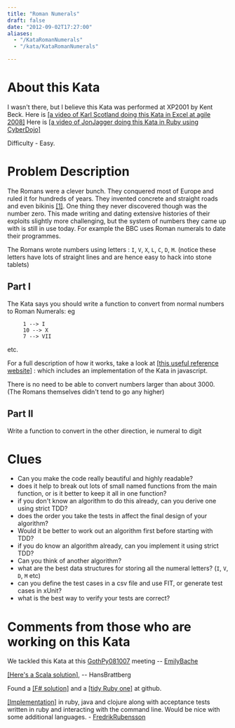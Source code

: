 ```yaml
---
title: "Roman Numerals"
draft: false
date: "2012-09-02T17:27:00"
aliases:
  - "/KataRomanNumerals"
  - "/kata/KataRomanNumerals"

---
```

# About this Kata

I wasn't there, but I believe this Kata was performed at XP2001 by Kent Beck. Here is [\[a video of Karl Scotland doing this Kata in Excel at agile 2008\]](http://www.infoq.com/presentations/TDD-Managers-Nicolette-Scotland)
Here is [\[a video of JonJagger doing this Kata in Ruby using CyberDojo\]](http://vimeo.com/15104374)

Difficulty - Easy.

# Problem Description

The Romans were a clever bunch. They conquered most of Europe and ruled it for hundreds of years. They invented concrete and straight roads and even bikinis [\[1\]](http://sights.seindal.dk/sight/456_Roman_Villa_of_Piazza_Armerina.html). 
One thing they never discovered though was the number zero. This made writing and dating extensive histories of their exploits slightly more challenging, but the system of numbers they came up with is still in use today. For example the BBC uses Roman numerals to date their programmes.

The Romans wrote numbers using letters : `I`, `V`, `X`, `L`, `C`, `D`, `M`. (notice these letters have lots of straight lines and are hence easy to hack into stone tablets)

## Part I

The Kata says you should write a function to convert from normal numbers to Roman Numerals: eg

         1 --> I
         10 --> X
         7 --> VII

etc.

For a full description of how it works, take a look at [\[this useful reference website\]](http://www.novaroma.org/via_romana/numbers.html) : which includes an implementation of the Kata in javascript.

There is no need to be able to convert numbers larger than about 3000.  (The Romans themselves didn't tend to go any higher)

## Part II

Write a function to convert in the other direction, ie numeral to digit

# Clues

- Can you make the code really beautiful and highly readable?  
- does it help to break out lots of small named functions from the main function, or is it better to keep it all in one function?
-   if you don't know an algorithm to do this already, can you derive one using strict TDD?
-  does the order you take the tests in affect the final design of your algorithm?
-  Would it be better to work out an algorithm first before starting with TDD?
-   if you do know an algorithm already, can you implement it using strict TDD?
-  Can you think of another algorithm?
-   what are the best data structures for storing all the numeral letters? (`I`, `V`, `D`, `M` etc)
-   can you define the test cases in a csv file and use FIT, or generate test cases in xUnit?
-   what is the best way to verify your tests are correct?

# Comments from those who are working on this Kata

We tackled this Kata at this [GothPy081007](/record/GothPy081007) meeting -- [EmilyBache](/people/EmilyBache)

[\[Here's a Scala solution\]](http://blog.crisp.se/hansbrattberg/2010/08/10/1281424295367.html), -- HansBrattberg

Found a [\[F\# solution\]](http://github.com/hibri/f_sharp_roman_numeral_converter/blob/master/Dojo.FSharp/Roman.fs) and a [\[tidy Ruby one\]](http://github.com/ruby-fatecsp/dojos/blob/8cb15023eec6d4a5c9cdcf1723adff1ed5864a03/roman_to_numerals/lib/roman_to_num.rb) at github.

[\[Implementation\]](https://github.com/froderik/roman_numeral_katas) in
ruby, java and clojure along with acceptance tests written in ruby and
interacting with the command line. Would be nice with some additional
languages. - [FredrikRubensson](/people/FredrikRubensson)
